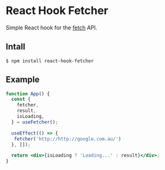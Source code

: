 # React Hook Fetcher
Simple React hook for the [fetch](https://developer.mozilla.org/en-US/docs/Web/API/Fetch_API) API.

## Intall
    $ npm install react-hook-fetcher

## Example

```jsx
function App() {
  const {
    fetcher,
    result,
    isLoading,
  } = useFetcher();

  useEffect(() => {
   fetcher('http://http://google.com.au/')
  }, []);

  return <div>{isLoading ? 'Loading...' : result}</div>;
}
```
